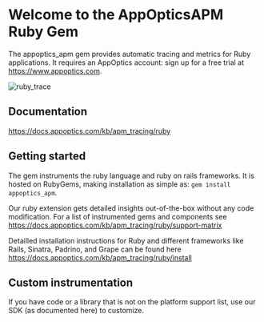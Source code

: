 # Welcome to the AppOpticsAPM Ruby Gem


The appoptics_apm gem provides automatic tracing and metrics for Ruby applications. 
It requires an AppOptics account: sign up for a free trial at https://www.appoptics.com.

![ruby_trace](https://docs.appoptics.com/_images/ruby_trace.png)

## Documentation
https://docs.appoptics.com/kb/apm_tracing/ruby

## Getting started
The gem instruments the ruby language and ruby on rails frameworks. It is hosted on RubyGems, making installation as 
simple as: `gem install appoptics_apm`.

Our ruby extension gets detailed insights out-of-the-box without any code modification. 
For a list of instrumented gems and components see https://docs.appoptics.com/kb/apm_tracing/ruby/support-matrix

Detailled installation instructions for Ruby and different frameworks like Rails, Sinatra, Padrino, and Grape can be 
found here https://docs.appoptics.com/kb/apm_tracing/ruby/install

## Custom instrumentation
If you have code or a library that is not on the platform support list, use our SDK (as documented here) to customize.



